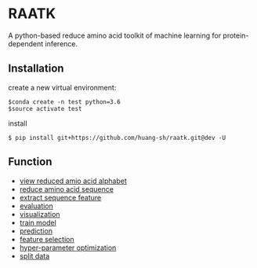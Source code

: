 # RAATK
A python-based reduce amino acid toolkit of machine learning for protein-dependent inference.

Installation
------------
create a new virtual environment:
```{.sourceCode .bash}
$conda create -n test python=3.6
$source activate test
```
install
``` {.sourceCode .bash}
$ pip install git+https://github.com/huang-sh/raatk.git@dev -U
```
 Function
 ------------
- [view reduced amio acid alphabet](https://github.com/huang-sh/raatk/wiki#view)
- [reduce amino acid sequence](https://github.com/huang-sh/raatk/wiki#reduce)
- [extract sequence feature](https://github.com/huang-sh/raatk/wiki#extract)    
- [evaluation](https://github.com/huang-sh/raatk/wiki#eval)    
- [visualization](https://github.com/huang-sh/raatk/wiki#plot)    
- [train model](https://github.com/huang-sh/raatk/wiki#train)    
- [prediction](https://github.com/huang-sh/raatk/wiki#predict)    
- [feature selection](https://github.com/huang-sh/raatk/wiki#ifs)   
- [hyper-parameter optimization](https://github.com/huang-sh/raatk/wiki#-hpo)    
- [split data](https://github.com/huang-sh/raatk/wiki#split)

